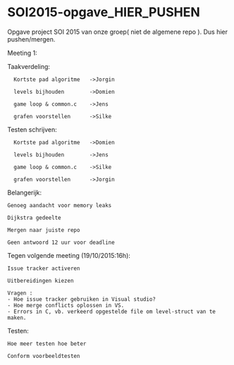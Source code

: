 # SOI2015-opgave_HIER_PUSHEN
Opgave project SOI 2015 van onze groep( niet de algemene repo ). Dus hier pushen/mergen.

Meeting 1:

  Taakverdeling:
  
      Kortste pad algoritme   ->Jorgin
      
      levels bijhouden        ->Domien
      
      game loop & common.c    ->Jens
      
      grafen voorstellen      ->Silke
      
  Testen schrijven:
  
      Kortste pad algoritme   ->Domien
      
      levels bijhouden        ->Jens
      
      game loop & common.c    ->Silke
      
      grafen voorstellen      ->Jorgin
  
  Belangerijk:
    
    Genoeg aandacht voor memory leaks
    
    Dijkstra gedeelte 
    
    Mergen naar juiste repo
    
    Geen antwoord 12 uur voor deadline
    
  Tegen volgende meeting (19/10/2015:16h):
    
    Issue tracker activeren
    
    Uitbereidingen kiezen
    
    Vragen : 
    - Hoe issue tracker gebruiken in Visual studio?
    - Hoe merge conflicts oplossen in VS.
    - Errors in C, vb. verkeerd opgestelde file om level-struct van te maken.
    
    
  Testen:
    
    Hoe meer testen hoe beter
    
    Conform voorbeeldtesten


